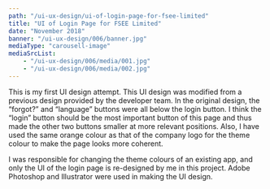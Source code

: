 ```yaml
---
path: "/ui-ux-design/ui-of-login-page-for-fsee-limited"
title: "UI of Login Page for FSEE Limited"
date: "November 2018"
banner: "/ui-ux-design/006/banner.jpg"
mediaType: "carousell-image"
mediaSrcList:
    - "/ui-ux-design/006/media/001.jpg"
    - "/ui-ux-design/006/media/002.jpg"
---
```


This is my first UI design attempt. This UI design was modified from a previous design provided by the developer team. In the original design, the “forgot?” and “language” buttons were all below the login button. I think the “login” button should be the most important button of this page and thus made the other two buttons smaller at more relevant positions. Also, I have used the same orange colour as that of the company logo for the theme colour to make the page looks more coherent.

I was responsible for changing the theme colours of an existing app, and only the UI of the login page is re-designed by me in this project. Adobe Photoshop and Illustrator were used in making the UI design.
